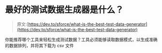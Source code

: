 # 最好的测试数据生成器是什么？

> 原文:[https://dev.to/sforce/what-is-the-best-test-data-generator](https://dev.to/sforce/what-is-the-best-test-data-generator)

你能推荐哪个工具来轻松生成测试数据？工具必须能够读取数据模式，以生成准确的数据排列，并将其下载为 csv 文件